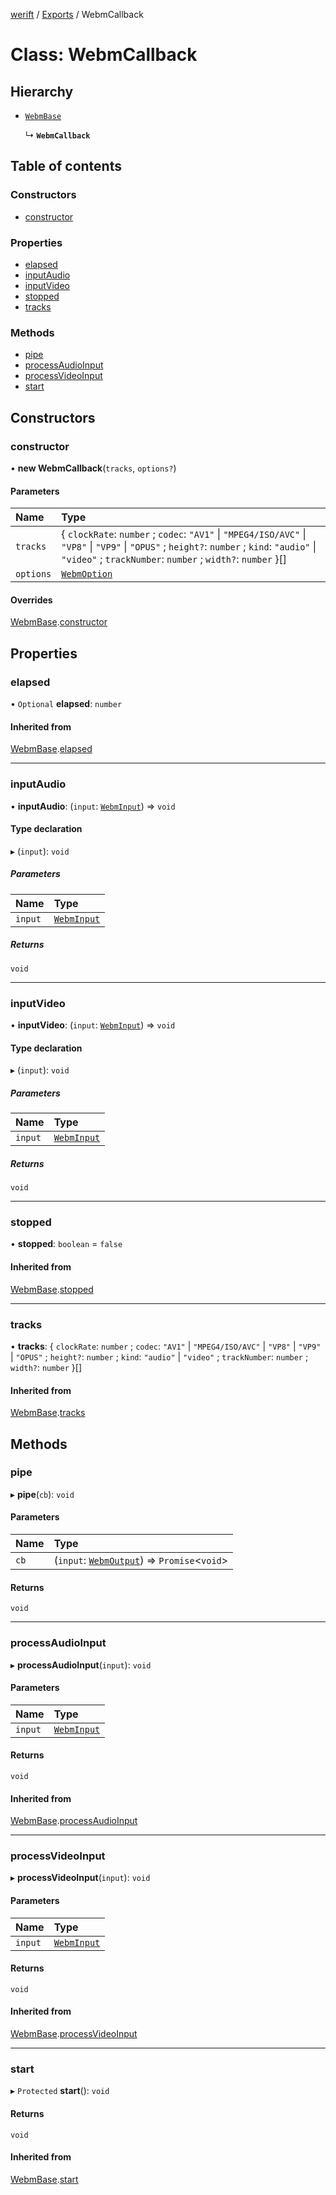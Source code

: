 [werift](../README.md) / [Exports](../modules.md) / WebmCallback

# Class: WebmCallback

## Hierarchy

- [`WebmBase`](WebmBase.md)

  ↳ **`WebmCallback`**

## Table of contents

### Constructors

- [constructor](WebmCallback.md#constructor)

### Properties

- [elapsed](WebmCallback.md#elapsed)
- [inputAudio](WebmCallback.md#inputaudio)
- [inputVideo](WebmCallback.md#inputvideo)
- [stopped](WebmCallback.md#stopped)
- [tracks](WebmCallback.md#tracks)

### Methods

- [pipe](WebmCallback.md#pipe)
- [processAudioInput](WebmCallback.md#processaudioinput)
- [processVideoInput](WebmCallback.md#processvideoinput)
- [start](WebmCallback.md#start)

## Constructors

### constructor

• **new WebmCallback**(`tracks`, `options?`)

#### Parameters

| Name | Type |
| :------ | :------ |
| `tracks` | { `clockRate`: `number` ; `codec`: ``"AV1"`` \| ``"MPEG4/ISO/AVC"`` \| ``"VP8"`` \| ``"VP9"`` \| ``"OPUS"`` ; `height?`: `number` ; `kind`: ``"audio"`` \| ``"video"`` ; `trackNumber`: `number` ; `width?`: `number`  }[] |
| `options` | [`WebmOption`](../interfaces/WebmOption.md) |

#### Overrides

[WebmBase](WebmBase.md).[constructor](WebmBase.md#constructor)

## Properties

### elapsed

• `Optional` **elapsed**: `number`

#### Inherited from

[WebmBase](WebmBase.md).[elapsed](WebmBase.md#elapsed)

___

### inputAudio

• **inputAudio**: (`input`: [`WebmInput`](../modules.md#webminput)) => `void`

#### Type declaration

▸ (`input`): `void`

##### Parameters

| Name | Type |
| :------ | :------ |
| `input` | [`WebmInput`](../modules.md#webminput) |

##### Returns

`void`

___

### inputVideo

• **inputVideo**: (`input`: [`WebmInput`](../modules.md#webminput)) => `void`

#### Type declaration

▸ (`input`): `void`

##### Parameters

| Name | Type |
| :------ | :------ |
| `input` | [`WebmInput`](../modules.md#webminput) |

##### Returns

`void`

___

### stopped

• **stopped**: `boolean` = `false`

#### Inherited from

[WebmBase](WebmBase.md).[stopped](WebmBase.md#stopped)

___

### tracks

• **tracks**: { `clockRate`: `number` ; `codec`: ``"AV1"`` \| ``"MPEG4/ISO/AVC"`` \| ``"VP8"`` \| ``"VP9"`` \| ``"OPUS"`` ; `height?`: `number` ; `kind`: ``"audio"`` \| ``"video"`` ; `trackNumber`: `number` ; `width?`: `number`  }[]

#### Inherited from

[WebmBase](WebmBase.md).[tracks](WebmBase.md#tracks)

## Methods

### pipe

▸ **pipe**(`cb`): `void`

#### Parameters

| Name | Type |
| :------ | :------ |
| `cb` | (`input`: [`WebmOutput`](../modules.md#webmoutput)) => `Promise`<`void`\> |

#### Returns

`void`

___

### processAudioInput

▸ **processAudioInput**(`input`): `void`

#### Parameters

| Name | Type |
| :------ | :------ |
| `input` | [`WebmInput`](../modules.md#webminput) |

#### Returns

`void`

#### Inherited from

[WebmBase](WebmBase.md).[processAudioInput](WebmBase.md#processaudioinput)

___

### processVideoInput

▸ **processVideoInput**(`input`): `void`

#### Parameters

| Name | Type |
| :------ | :------ |
| `input` | [`WebmInput`](../modules.md#webminput) |

#### Returns

`void`

#### Inherited from

[WebmBase](WebmBase.md).[processVideoInput](WebmBase.md#processvideoinput)

___

### start

▸ `Protected` **start**(): `void`

#### Returns

`void`

#### Inherited from

[WebmBase](WebmBase.md).[start](WebmBase.md#start)
